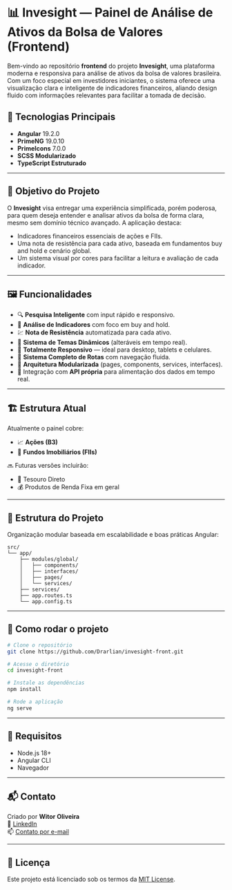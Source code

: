
# 📊 Invesight — Painel de Análise de Ativos da Bolsa de Valores (Frontend)

Bem-vindo ao repositório **frontend** do projeto **Invesight**, uma plataforma moderna e responsiva para análise de ativos da bolsa de valores brasileira. Com um foco especial em investidores iniciantes, o sistema oferece uma visualização clara e inteligente de indicadores financeiros, aliando design fluido com informações relevantes para facilitar a tomada de decisão.

## 🚀 Tecnologias Principais

- **Angular** 19.2.0
- **PrimeNG** 19.0.10
- **PrimeIcons** 7.0.0
- **SCSS Modularizado**
- **TypeScript Estruturado**

---

## 🧠 Objetivo do Projeto

O **Invesight** visa entregar uma experiência simplificada, porém poderosa, para quem deseja entender e analisar ativos da bolsa de forma clara, mesmo sem domínio técnico avançado. A aplicação destaca:

- Indicadores financeiros essenciais de ações e FIIs.
- Uma nota de resistência para cada ativo, baseada em fundamentos buy and hold e cenário global.
- Um sistema visual por cores para facilitar a leitura e avaliação de cada indicador.

---

## 🖼️ Funcionalidades

- 🔍 **Pesquisa Inteligente** com input rápido e responsivo.
- 🧮 **Análise de Indicadores** com foco em buy and hold.
- 💹 **Nota de Resistência** automatizada para cada ativo.
- 🎨 **Sistema de Temas Dinâmicos** (alteráveis em tempo real).
- 📱 **Totalmente Responsivo** — ideal para desktop, tablets e celulares.
- 🔀 **Sistema Completo de Rotas** com navegação fluida.
- 🧩 **Arquitetura Modularizada** (pages, components, services, interfaces).
- 🔗 Integração com **API própria** para alimentação dos dados em tempo real.

---

## 🏗️ Estrutura Atual

Atualmente o painel cobre:

- 📈 **Ações (B3)**
- 🏢 **Fundos Imobiliários (FIIs)**

🔜 Futuras versões incluirão:
- 🏦 Tesouro Direto
- 💰 Produtos de Renda Fixa em geral

---

## 📂 Estrutura do Projeto

Organização modular baseada em escalabilidade e boas práticas Angular:

```
src/
└── app/
    ├── modules/global/
    │   ├── components/
    │   ├── interfaces/
    │   ├── pages/
    │   └── services/
    ├── services/
    ├── app.routes.ts
    └── app.config.ts
```

---

## 🔧 Como rodar o projeto

```bash
# Clone o repositório
git clone https://github.com/Drarlian/invesight-front.git

# Acesse o diretório
cd invesight-front

# Instale as dependências
npm install

# Rode a aplicação
ng serve
```

---

## 📌 Requisitos

- Node.js 18+
- Angular CLI
- Navegador

---

## 📬 Contato

Criado por **Witor Oliveira**  
🔗 [LinkedIn](https://www.linkedin.com/in/witoroliveira/)  
📫 [Contato por e-mail](mailto:witoredson@gmail.com)

---

## 📄 Licença

Este projeto está licenciado sob os termos da [MIT License](./LICENSE).
